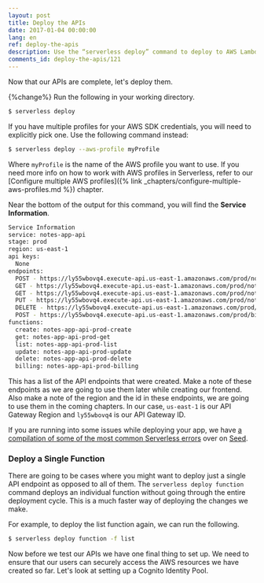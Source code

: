 ```yaml
---
layout: post
title: Deploy the APIs
date: 2017-01-04 00:00:00
lang: en
ref: deploy-the-apis
description: Use the “serverless deploy” command to deploy to AWS Lambda and API Gateway using the Serverless Framework. Running this command will display the list of deployed API endpoints and the AWS region it was deployed to. And we can run the "serverless deploy function" command when we want to update an individual Lambda function.
comments_id: deploy-the-apis/121
---
```


Now that our APIs are complete, let's deploy them.

{%change%} Run the following in your working directory.

``` bash
$ serverless deploy
```

If you have multiple profiles for your AWS SDK credentials, you will need to explicitly pick one. Use the following command instead:

``` bash
$ serverless deploy --aws-profile myProfile
```

Where `myProfile` is the name of the AWS profile you want to use. If you need more info on how to work with AWS profiles in Serverless, refer to our [Configure multiple AWS profiles]({% link _chapters/configure-multiple-aws-profiles.md %}) chapter.

Near the bottom of the output for this command, you will find the **Service Information**.

``` bash
Service Information
service: notes-app-api
stage: prod
region: us-east-1
api keys:
  None
endpoints:
  POST - https://ly55wbovq4.execute-api.us-east-1.amazonaws.com/prod/notes
  GET - https://ly55wbovq4.execute-api.us-east-1.amazonaws.com/prod/notes/{id}
  GET - https://ly55wbovq4.execute-api.us-east-1.amazonaws.com/prod/notes
  PUT - https://ly55wbovq4.execute-api.us-east-1.amazonaws.com/prod/notes/{id}
  DELETE - https://ly55wbovq4.execute-api.us-east-1.amazonaws.com/prod/notes/{id}
  POST - https://ly55wbovq4.execute-api.us-east-1.amazonaws.com/prod/billing
functions:
  create: notes-app-api-prod-create
  get: notes-app-api-prod-get
  list: notes-app-api-prod-list
  update: notes-app-api-prod-update
  delete: notes-app-api-prod-delete
  billing: notes-app-api-prod-billing
```

This has a list of the API endpoints that were created. Make a note of these endpoints as we are going to use them later while creating our frontend. Also make a note of the region and the id in these endpoints, we are going to use them in the coming chapters. In our case, `us-east-1` is our API Gateway Region and `ly55wbovq4` is our API Gateway ID.

If you are running into some issues while deploying your app, we have [a compilation of some of the most common Serverless errors](https://seed.run/docs/serverless-errors/) over on [Seed](https://seed.run).

### Deploy a Single Function

There are going to be cases where you might want to deploy just a single API endpoint as opposed to all of them. The `serverless deploy function` command deploys an individual function without going through the entire deployment cycle. This is a much faster way of deploying the changes we make.

For example, to deploy the list function again, we can run the following.

``` bash
$ serverless deploy function -f list
```

Now before we test our APIs we have one final thing to set up. We need to ensure that our users can securely access the AWS resources we have created so far. Let's look at setting up a Cognito Identity Pool.
